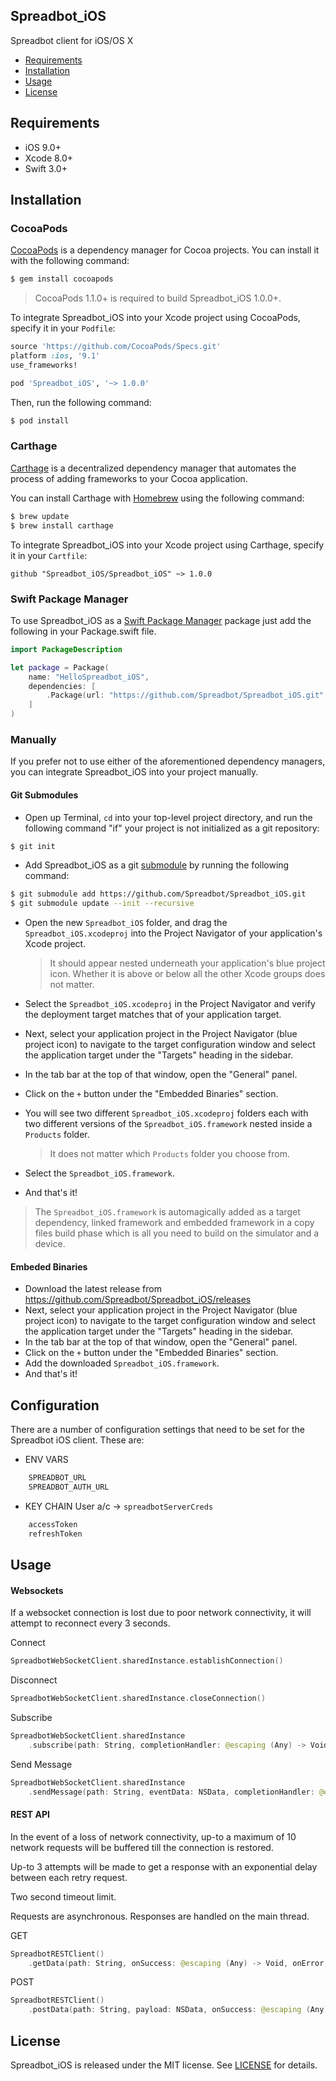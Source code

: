 ## Spreadbot_iOS

Spreadbot client for iOS/OS X

- [Requirements](#requirements)
- [Installation](#installation)
- [Usage](#usage)
- [License](#license)

## Requirements

- iOS 9.0+
- Xcode 8.0+
- Swift 3.0+

## Installation

### CocoaPods

[CocoaPods](http://cocoapods.org) is a dependency manager for Cocoa projects. You can install it with the following command:

```bash
$ gem install cocoapods
```

> CocoaPods 1.1.0+ is required to build Spreadbot_iOS 1.0.0+.

To integrate Spreadbot_iOS into your Xcode project using CocoaPods, specify it in your `Podfile`:

```ruby
source 'https://github.com/CocoaPods/Specs.git'
platform :ios, '9.1'
use_frameworks!

pod 'Spreadbot_iOS', '~> 1.0.0'
```

Then, run the following command:

```bash
$ pod install
```

### Carthage

[Carthage](https://github.com/Carthage/Carthage) is a decentralized dependency manager that automates the process of adding frameworks to your Cocoa application.

You can install Carthage with [Homebrew](http://brew.sh/) using the following command:

```bash
$ brew update
$ brew install carthage
```

To integrate Spreadbot_iOS into your Xcode project using Carthage, specify it in your `Cartfile`:

```ogdl
github "Spreadbot_iOS/Spreadbot_iOS" ~> 1.0.0
```
### Swift Package Manager

To use Spreadbot_iOS as a [Swift Package Manager](https://swift.org/package-manager/) package just add the following in your Package.swift file.

``` swift
import PackageDescription

let package = Package(
    name: "HelloSpreadbot_iOS",
    dependencies: [
        .Package(url: "https://github.com/Spreadbot/Spreadbot_iOS.git", "1.0.0")
    ]
)
```

### Manually

If you prefer not to use either of the aforementioned dependency managers, you can integrate Spreadbot_iOS into your project manually.

#### Git Submodules

- Open up Terminal, `cd` into your top-level project directory, and run the following command "if" your project is not initialized as a git repository:

```bash
$ git init
```

- Add Spreadbot_iOS as a git [submodule](http://git-scm.com/docs/git-submodule) by running the following command:

```bash
$ git submodule add https://github.com/Spreadbot/Spreadbot_iOS.git
$ git submodule update --init --recursive
```

- Open the new `Spreadbot_iOS` folder, and drag the `Spreadbot_iOS.xcodeproj` into the Project Navigator of your application's Xcode project.

    > It should appear nested underneath your application's blue project icon. Whether it is above or below all the other Xcode groups does not matter.

- Select the `Spreadbot_iOS.xcodeproj` in the Project Navigator and verify the deployment target matches that of your application target.
- Next, select your application project in the Project Navigator (blue project icon) to navigate to the target configuration window and select the application target under the "Targets" heading in the sidebar.
- In the tab bar at the top of that window, open the "General" panel.
- Click on the `+` button under the "Embedded Binaries" section.
- You will see two different `Spreadbot_iOS.xcodeproj` folders each with two different versions of the `Spreadbot_iOS.framework` nested inside a `Products` folder.

    > It does not matter which `Products` folder you choose from.

- Select the `Spreadbot_iOS.framework`.

- And that's it!

> The `Spreadbot_iOS.framework` is automagically added as a target dependency, linked framework and embedded framework in a copy files build phase which is all you need to build on the simulator and a device.

#### Embeded Binaries

- Download the latest release from https://github.com/Spreadbot/Spreadbot_iOS/releases
- Next, select your application project in the Project Navigator (blue project icon) to navigate to the target configuration window and select the application target under the "Targets" heading in the sidebar.
- In the tab bar at the top of that window, open the "General" panel.
- Click on the `+` button under the "Embedded Binaries" section.
- Add the downloaded `Spreadbot_iOS.framework`.
- And that's it!

## Configuration

There are a number of configuration settings that need to be set for the Spreadbot iOS client. These are:

- ENV VARS
```bash
    SPREADBOT_URL
    SPREADBOT_AUTH_URL
```
- KEY CHAIN
	User a/c -> `spreadbotServerCreds`
```bash
    accessToken
    refreshToken
```

## Usage

#### Websockets

If a websocket connection is lost due to poor network connectivity, it will attempt to reconnect every 3 seconds.

Connect
```swift
SpreadbotWebSocketClient.sharedInstance.establishConnection()
```
Disconnect
```swift
SpreadbotWebSocketClient.sharedInstance.closeConnection()
```
Subscribe
```swift
SpreadbotWebSocketClient.sharedInstance
	.subscribe(path: String, completionHandler: @escaping (Any) -> Void)
```
Send Message
```swift
SpreadbotWebSocketClient.sharedInstance
	.sendMessage(path: String, eventData: NSData, completionHandler: @escaping () -> Void)
```

#### REST API

In the event of a loss of network connectivity, up-to a maximum of 10 network requests will be buffered till the connection is restored.

Up-to 3 attempts will be made to get a response with an exponential delay between each retry request.

Two second timeout limit.

Requests are asynchronous. Responses are handled on the main thread.

GET
```swift
SpreadbotRESTClient()
	.getData(path: String, onSuccess: @escaping (Any) -> Void, onError: @escaping (NSError) -> Void)
```
POST
```swift
SpreadbotRESTClient()
	.postData(path: String, payload: NSData, onSuccess: @escaping (Any) -> Void, onError: @escaping (NSError) -> Void)
```

## License

Spreadbot_iOS is released under the MIT license. See [LICENSE](https://github.com/Spreadbot/Spreadbot_iOS/blob/master/LICENSE) for details.
